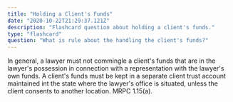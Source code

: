 ```yaml
---
title: "Holding a Client's Funds"
date: "2020-10-22T21:29:37.121Z"
description: "Flashcard question about holding a client's funds."
type: "flashcard"
question: "What is rule about the handling the client's funds?"
---
```


In general, a lawyer must not commingle a client's funds that are in the lawyer's possession in connection with a representation with the lawyer's own funds. A client's funds must be kept in a separate client trust account maintained int the state where the lawyer's office is situated, unless the client consents to another location. MRPC 1.15(a).